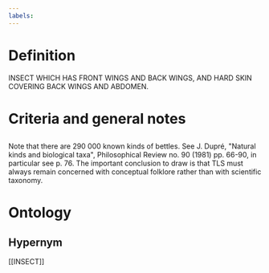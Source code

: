 ```yaml
---
labels: 
---
```


# Definition
INSECT WHICH HAS FRONT WINGS AND BACK WINGS, AND HARD SKIN COVERING BACK WINGS AND ABDOMEN.
# Criteria and general notes
## 
Note that there are 290 000 known kinds of bettles. See J. Dupré, "Natural kinds and biological taxa", Philosophical Review no. 90 (1981) pp. 66-90, in particular see p. 76. The important conclusion to draw is that TLS must always remain concerned with conceptual folklore rather than with scientific taxonomy.
# Ontology

## Hypernym
[[INSECT]]